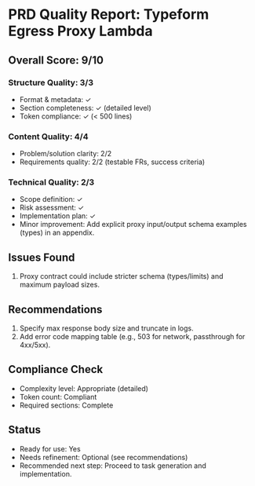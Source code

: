 # PRD Quality Report: Typeform Egress Proxy Lambda

## Overall Score: 9/10

### Structure Quality: 3/3
- Format & metadata: ✓
- Section completeness: ✓ (detailed level)
- Token compliance: ✓ (< 500 lines)

### Content Quality: 4/4
- Problem/solution clarity: 2/2
- Requirements quality: 2/2 (testable FRs, success criteria)

### Technical Quality: 2/3
- Scope definition: ✓
- Risk assessment: ✓
- Implementation plan: ✓
- Minor improvement: Add explicit proxy input/output schema examples (types) in an appendix.

## Issues Found
1. Proxy contract could include stricter schema (types/limits) and maximum payload sizes.

## Recommendations
1. Specify max response body size and truncate in logs.
2. Add error code mapping table (e.g., 503 for network, passthrough for 4xx/5xx).

## Compliance Check
- Complexity level: Appropriate (detailed)
- Token count: Compliant
- Required sections: Complete

## Status
- Ready for use: Yes
- Needs refinement: Optional (see recommendations)
- Recommended next step: Proceed to task generation and implementation.
